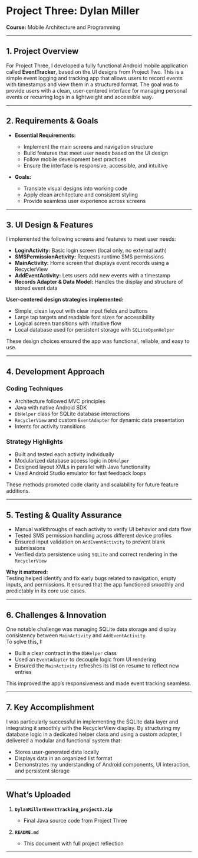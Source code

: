 # Project Three: Dylan Miller

**Course:** Mobile Architecture and Programming  

---

## 1. Project Overview

For Project Three, I developed a fully functional Android mobile application called **EventTracker**, based on the UI designs from Project Two. This is a simple event logging and tracking app that allows users to record events with timestamps and view them in a structured format. The goal was to provide users with a clean, user-centered interface for managing personal events or recurring logs in a lightweight and accessible way.

---

## 2. Requirements & Goals

- **Essential Requirements:**
  - Implement the main screens and navigation structure
  - Build features that meet user needs based on the UI design
  - Follow mobile development best practices
  - Ensure the interface is responsive, accessible, and intuitive

- **Goals:**
  - Translate visual designs into working code
  - Apply clean architecture and consistent styling
  - Provide seamless user experience across screens

---

## 3. UI Design & Features

I implemented the following screens and features to meet user needs:

- **LoginActivity:** Basic login screen (local only, no external auth)
- **SMSPermissionActivity:** Requests runtime SMS permissions
- **MainActivity:** Home screen that displays event records using a RecyclerView
- **AddEventActivity:** Lets users add new events with a timestamp
- **Records Adapter & Data Model:** Handles the display and structure of stored event data

**User-centered design strategies implemented:**

- Simple, clean layout with clear input fields and buttons
- Large tap targets and readable font sizes for accessibility
- Logical screen transitions with intuitive flow
- Local database used for persistent storage with `SQLiteOpenHelper`

These design choices ensured the app was functional, reliable, and easy to use.

---

## 4. Development Approach

### Coding Techniques

- Architecture followed MVC principles
- Java with native Android SDK
- `DbHelper` class for SQLite database interactions
- `RecyclerView` and custom `EventAdapter` for dynamic data presentation
- Intents for activity transitions

### Strategy Highlights

- Built and tested each activity individually
- Modularized database access logic in `DbHelper`
- Designed layout XMLs in parallel with Java functionality
- Used Android Studio emulator for fast feedback loops

These methods promoted code clarity and scalability for future feature additions.

---

## 5. Testing & Quality Assurance

- Manual walkthroughs of each activity to verify UI behavior and data flow
- Tested SMS permission handling across different device profiles
- Ensured input validation on `AddEventActivity` to prevent blank submissions
- Verified data persistence using `SQLite` and correct rendering in the `RecyclerView`

**Why it mattered:**  
Testing helped identify and fix early bugs related to navigation, empty inputs, and permissions. It ensured that the app functioned smoothly and predictably in its core use cases.

---

## 6. Challenges & Innovation

One notable challenge was managing SQLite data storage and display consistency between `MainActivity` and `AddEventActivity`.  
To solve this, I:

- Built a clear contract in the `DbHelper` class
- Used an `EventAdapter` to decouple logic from UI rendering
- Ensured the `MainActivity` refreshes its list on resume to reflect new entries

This improved the app’s responsiveness and made event tracking seamless.

---

## 7. Key Accomplishment

I was particularly successful in implementing the SQLite data layer and integrating it smoothly with the RecyclerView display. By structuring my database logic in a dedicated helper class and using a custom adapter, I delivered a modular and functional system that:

- Stores user-generated data locally
- Displays data in an organized list format
- Demonstrates my understanding of Android components, UI interaction, and persistent storage

---

## What’s Uploaded

1. **`DylanMillerEventTracking_project3.zip`**  
   - Final Java source code from Project Three

2. **`README.md`**  
   - This document with full project reflection

---
